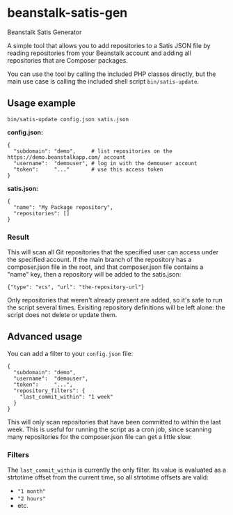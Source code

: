 # beanstalk-satis-gen
Beanstalk Satis Generator

A simple tool that allows you to add repositories to a Satis JSON file by reading repositories from your Beanstalk account and adding all repositories that are Composer packages.

You can use the tool by calling the included PHP classes directly, but the main use case is calling the included shell script `bin/satis-update`.

## Usage example

```
bin/satis-update config.json satis.json
```

**config.json:**
```
{
  "subdomain": "demo",     # list repositories on the https://demo.beanstalkapp.com/ account
  "username":  "demouser", # log in with the demouser account
  "token":     "..."       # use this access token
}
```

**satis.json:**
```
{
  "name": "My Package repository",
  "repositories": []
}
```

### Result
This will scan all Git repositories that the specified user can access under the specified account. If the main branch of the repository has a composer.json file in the root, and that composer.json file contains a "name" key, then a repository will be added to the satis.json:

```
{"type": "vcs", "url": "the-repository-url"}
```

Only repositories that weren't already present are added, so it's safe to run the script several times. Exisiting repository definitions will be left alone: the script does not delete or update them.

## Advanced usage

You can add a filter to your `config.json` file:

```
{
  "subdomain": "demo", 
  "username":  "demouser",
  "token":     "...",
  "repository_filters": {
    "last_commit_within": "1 week"
  }
}
```

This will only scan repositories that have been committed to within the last week. This is useful for running the script as a cron job, since scanning many repositories for the composer.json file can get a little slow.

### Filters
The `last_commit_within` is currently the only filter. Its value is evaluated as a strtotime offset from the current time, so all strtotime offsets are valid:
- `"1 month"`
- `"2 hours"`
- etc.
